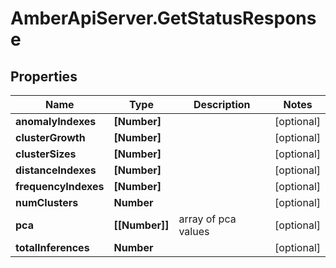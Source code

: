 # AmberApiServer.GetStatusResponse

## Properties
Name | Type | Description | Notes
------------ | ------------- | ------------- | -------------
**anomalyIndexes** | **[Number]** |  | [optional] 
**clusterGrowth** | **[Number]** |  | [optional] 
**clusterSizes** | **[Number]** |  | [optional] 
**distanceIndexes** | **[Number]** |  | [optional] 
**frequencyIndexes** | **[Number]** |  | [optional] 
**numClusters** | **Number** |  | [optional] 
**pca** | **[[Number]]** | array of pca values | [optional] 
**totalInferences** | **Number** |  | [optional] 
